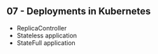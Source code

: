 ## 07 - Deployments in Kubernetes

- ReplicaController
- Stateless application
- StateFull application